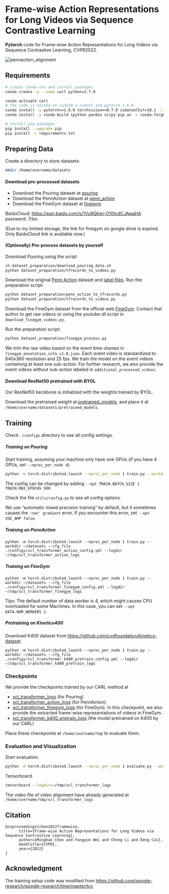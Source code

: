 # Frame-wise Action Representations for Long Videos via Sequence Contrastive Learning

**Pytorch** code for Frame-wise Action Representations for Long Videos via Sequence Contrastive Learning, CVPR2022.

![pennaction_alignment](./pennaction_alignment.gif)

## Requirements

```bash
# create conda env and install packages
conda create -y --name carl python=3.7.9

conda activate carl
# The code is tested on cuda10.1-cudnn7 and pytorch 1.6.0
conda install -y pytorch==1.6.0 torchvision==0.7.0 cudatoolkit=10.1 -c pytorch
conda install -y conda-build ipython pandas scipy pip av -c conda-forge

# install pip packages
pip install --upgrade pip
pip install -r requirements.txt
```

## Preparing Data

Create a directory to store datasets:

```bash
mkdir /home/username/datasets
```

#### Download pre-processed datasets

- Download the Pouring dataset at [pouring](https://drive.google.com/drive/folders/1hvA4bDqPnxjiVM4c4mxm-UPOuO1lAVxW?usp=sharing)
- Download the PennAction dataset at [penn_action](https://drive.google.com/drive/folders/1hPbkKSSM5NoQKKzvAr2bHDp-pCHZpnVj?usp=sharing)
- Download the FineGym dataset at [finegym](https://drive.google.com/drive/folders/1XOIy_6qtTo5MEecaWsi8X59p9BqLzmag?usp=sharing)

BaiduCloud: https://pan.baidu.com/s/1Vu9Qkiei-O10tcdCJAwaHA password: 7rbo

(Due to my limited storage, the link for finegym on google drive is expired. Only BaiduCloud link is avaliable now.)

#### (Optionally) Pre-process datasets by yourself

Download Pouring using the script

```bash
sh dataset_preparation/download_pouring_data.sh
python dataset_preparation/tfrecords_to_videos.py
```

Download the original [ Penn Action](http://dreamdragon.github.io/PennAction/) dataset and [label files](https://drive.google.com/drive/folders/1rEnTfMopORljtEv6EGcNUKNEGTGj7_RZ). Run the preparation script:

```bash
python dataset_preparation/penn_action_to_tfrecords.py
python dataset_preparation/tfrecords_to_videos.py
```

Download the FineGym dataset from the official web [FineGym](https://sdolivia.github.io/FineGym/). Contact that author to get raw videos or using the youtube-dl script in `download_finegym_videos.py`.

Run the preparation script:

```bash
python dataset_preparation/finegym_process.py
```

We trim the raw video based on the event time-stamps in `finegym_annotation_info_v1.0.json`. Each event video is standardized to 640x360 resolution and 25 fps. We train the model on the event videos containing at least one sub-action. For further research, we also provide the event videos without sub-action labeled in `additional_processed_videos`.

#### Download ResNet50 pretrained with BYOL

Our ResNet50 beckbone is initialized with the weights trained by BYOL.

Download the pretrained weight at [pretrained_models](https://drive.google.com/drive/folders/1VwC4x5xj4Ho3bnh9wZZx--iYhIUguR-q?usp=sharing), and place it at `/home/username/datasets/pretrained_models`.

## Training

Check `./configs` directory to see all config settings.

##### Training on Pouring

Start training, assuming your machine only have one GPUs (if you have 4 GPUs, set `--nproc_per_node 4`):

```bash
python -m torch.distributed.launch --nproc_per_node 1 train.py --workdir ~/datasets --cfg_file ./configs/scl_transformer_config.yml --logdir ~/tmp/scl_transformer_logs
```

The config can be changed by adding `--opt TRAIN.BATCH_SIZE 1 TRAIN.MAX_EPOCHS 500`

Check the file `utils/config.py` to see all config options.

We use “automatic mixed precision training” by default, but it sometimes causes the `'nan' gradient` error. If you encounter this error, set `--opt USE_AMP false`.

##### Training on PennAction

```
python -m torch.distributed.launch --nproc_per_node 1 train.py --workdir ~/datasets --cfg_file ./configs/scl_transformer_action_config.yml --logdir ~/tmp/scl_transformer_action_logs
```

##### Training on FineGym

```
python -m torch.distributed.launch --nproc_per_node 1 train.py --workdir ~/datasets --cfg_file ./configs/scl_transformer_finegym_config.yml --logdir ~/tmp/scl_transformer_finegym_logs
```

Tips: The default number of data worker is 4, which might causes CPU overloaded for some Machines. In this case, you can set `--opt DATA.NUM_WORKERS 1`.

##### Pretraining on Kinetics400

Download K400 dataset from https://github.com/cvdfoundation/kinetics-dataset

```
python -m torch.distributed.launch --nproc_per_node 1 train.py --workdir ~/datasets --cfg_file ./configs/scl_transformer_k400_pretrain_config.yml --logdir ~/tmp/scl_transformer_k400_pretrain_logs
```

### Checkpoints

We provide the checkpoints trained by our CARL method at

- [scl_transformer_logs](https://drive.google.com/drive/folders/163NvBvfb0_HyciMzqFuPCugN1F3oci7k?usp=sharing) (for Pouring)
- [scl_transformer_action_logs](https://drive.google.com/drive/folders/1RXD5Vl8hlsBPpiCaSIRlxEFUohPFCLUG?usp=sharing) (for PennAction)
- [scl_transformer_finegym_logs](https://drive.google.com/drive/folders/1XCxwo9KTXJBG3LfxQwikguLYOI6v-SHw?usp=sharing) (for FineGym). In this checkpoint, we also provide the extracted frame-wise representations of videos in FineGym.
- [scl_transformer_k400_pretrain_logs](https://drive.google.com/drive/folders/1EYrpweUetE9I1oaia2qkhq2B7gITpR77?usp=sharing) (the model pretrained on K400 by our CARL)

Place these checkpoints at `/home/username/tmp` to evaluate them.

### Evaluation and Visualization

Start evaluation.

```bash
python -m torch.distributed.launch --nproc_per_node 1 evaluate.py --workdir ~/datasets --cfg_file ./configs/scl_transformer_config.yml --logdir ~/tmp/scl_transformer_logs
```

Tensorboard.

```bash
tensorboard --logdir=~/tmp/scl_transformer_logs
```

The video file of video alignment have already generated at `/home/username/tmp/scl_transformer_logs`

## Citation

```
@inproceedings{chen2022framewise,
      title={Frame-wise Action Representations for Long Videos via Sequence Contrastive Learning},
      author={Minghao Chen and Fangyun Wei and Chong Li and Deng Cai},
      booktitle={CVPR},
      year={2022}
}
```

## Acknowledgment

The training setup code was modified from https://github.com/google-research/google-research/tree/master/tcc
